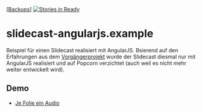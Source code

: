 [[Backups](https://app.backhub.co/download-files/24311)]
[![Stories in Ready](https://badge.waffle.io/FunThomas424242/slidecast-angularjs.example.svg?label=ready&title=Ready)](http://waffle.io/FunThomas424242/slidecast-angularjs.example)

# slidecast-angularjs.example
Beispiel für einen Slidecast realisiert mit AngularJS. Bsierend auf den Erfahrungen aus dem [Vorgängerprojekt](https://github.com/FunThomas424242/slidecast-popcorn.example) wurde der Slidecast diesmal nur mit AngularJS realisiert und auf Popcorn verzichtet (auch weil es nicht mehr weiter entwickelt wird).

## Demo

* [Je Folie ein Audio](https://funthomas424242.github.io/slidecast-angularjs.example/demo/EinAudioJeFolie.html)
